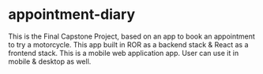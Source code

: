 # appointment-diary
This is the Final Capstone Project, based on an app to book an appointment to try a motorcycle. This app built in ROR as a backend stack &amp; React as a frontend stack. This is a mobile web application app. User can use it in mobile &amp; desktop as well.

